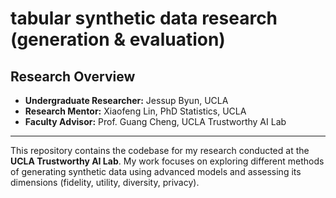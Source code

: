 # tabular synthetic data research (generation & evaluation)

## Research Overview

- **Undergraduate Researcher:** Jessup Byun, UCLA  
- **Research Mentor:** Xiaofeng Lin, PhD Statistics, UCLA  
- **Faculty Advisor:** Prof. Guang Cheng, UCLA Trustworthy AI Lab  

---

This repository contains the codebase for my research conducted at the **UCLA Trustworthy AI Lab**. My work focuses on exploring different methods of generating synthetic data using advanced models and assessing its dimensions (fidelity, utility, diversity, privacy). 
